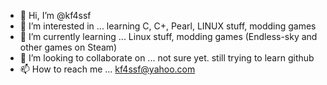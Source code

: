 - 👋 Hi, I’m @kf4ssf
- 👀 I’m interested in ... learning C, C+, Pearl, LINUX stuff, modding games
- 🌱 I’m currently learning ... Linux stuff, modding games (Endless-sky and other games on Steam)
- 💞️ I’m looking to collaborate on ... not sure yet. still trying to learn github
- 📫 How to reach me ... kf4ssf@yahoo.com

<!---
kf4ssf/kf4ssf is a ✨ special ✨ repository because its `README.md` (this file) appears on your GitHub profile.
You can click the Preview link to take a look at your changes.
--->
